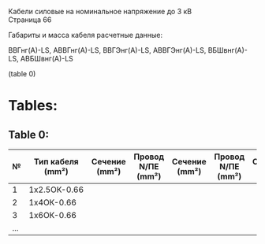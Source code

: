 Кабели силовые на номинальное напряжение до 3 кВ  
Страница 66

Габариты и масса кабеля расчетные данные:

ВВГнг(А)-LS, АВВГнг(А)-LS, ВВГЭнг(А)-LS, АВВГЭнг(А)-LS, ВБШвнг(А)-LS, АВБШвнг(А)-LS  

(table 0)

# Tables:

## Table 0:

| № | Тип кабеля (mm²)         | Сечение (mm²) | Провод N/ПE (mm²) | Сечение (mm²) | Провод N/ПE (mm²) | Сечение (mm²) | Общее сопротивление (Ω/km) |
|---|--------------------------|---------------|--------------------|---------------|--------------------|---------------|----------------------------|
| 1 | 1x2.5ОК-0.66             |              |                    |               |                    |              |                            |
| 2 | 1x4ОК-0.66               |              |                    |               |                    |              |                            |
| 3 | 1x6ОК-0.66               |              |                    |               |                    |              |                            |
| ... |                         |               |                    |               |                    |              |                            |
